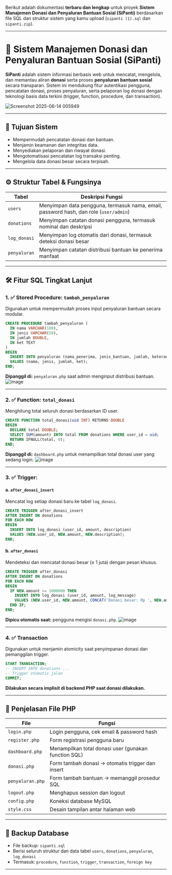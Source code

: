 Berikut adalah dokumentasi **terbaru dan lengkap** untuk proyek **Sistem Manajemen Donasi dan Penyaluran Bantuan Sosial (SiPanti)** berdasarkan file SQL dan struktur sistem yang kamu upload (`sipanti (1).sql` dan `sipanti.zip`).

---

# 🧩 Sistem Manajemen Donasi dan Penyaluran Bantuan Sosial (SiPanti)

**SiPanti** adalah sistem informasi berbasis web untuk mencatat, mengelola, dan memantau aliran **donasi** serta proses **penyaluran bantuan sosial** secara transparan. Sistem ini mendukung fitur autentikasi pengguna, pencatatan donasi, proses penyaluran, serta pelaporan log donasi dengan teknologi basis data terkini (trigger, function, procedure, dan transaction).

![Screenshot 2025-06-14 005949](https://github.com/user-attachments/assets/dd5df629-1b00-430d-9942-394509b672dc)


---

## 🎯 Tujuan Sistem

* Mempermudah pencatatan donasi dan bantuan.
* Menjamin keamanan dan integritas data.
* Menyediakan pelaporan dan riwayat donasi.
* Mengotomatisasi pencatatan log transaksi penting.
* Mengelola data donasi besar secara terpisah.

---

## ⚙️ Struktur Tabel & Fungsinya

| Tabel        | Deskripsi Fungsi                                                                      |
| ------------ | ------------------------------------------------------------------------------------- |
| `users`      | Menyimpan data pengguna, termasuk nama, email, password hash, dan role (`user/admin`) |
| `donations`  | Menyimpan catatan donasi pengguna, termasuk nominal dan deskripsi                     |
| `log_donasi` | Menyimpan log otomatis dari donasi, termasuk deteksi donasi besar                     |
| `penyaluran` | Menyimpan catatan distribusi bantuan ke penerima manfaat                              |

---

## 🛠️ Fitur SQL Tingkat Lanjut

### 1. ✅ **Stored Procedure**: `tambah_penyaluran`

Digunakan untuk mempermudah proses input penyaluran bantuan secara modular.

```sql
CREATE PROCEDURE tambah_penyaluran (
  IN nama VARCHAR(100),
  IN jenis VARCHAR(50),
  IN jumlah DOUBLE,
  IN ket TEXT
)
BEGIN
  INSERT INTO penyaluran (nama_penerima, jenis_bantuan, jumlah, keterangan)
  VALUES (nama, jenis, jumlah, ket);
END;
```

**Dipanggil di:** `penyaluran.php` saat admin menginput distribusi bantuan.
![image](https://github.com/user-attachments/assets/68492748-90fb-4a5f-8b42-6dc3c6eac109)

---

### 2. ✅ **Function**: `total_donasi`

Menghitung total seluruh donasi berdasarkan ID user.

```sql
CREATE FUNCTION total_donasi(uid INT) RETURNS DOUBLE
BEGIN
  DECLARE total DOUBLE;
  SELECT SUM(amount) INTO total FROM donations WHERE user_id = uid;
  RETURN IFNULL(total, 0);
END;
```

**Dipanggil di:** `dashboard.php` untuk menampilkan total donasi user yang sedang login.
![image](https://github.com/user-attachments/assets/fd51fe08-842b-46c8-9b94-83595f4f5e41)

---

### 3. ✅ **Trigger**:

#### a. `after_donasi_insert`

Mencatat log setiap donasi baru ke tabel `log_donasi`.

```sql
CREATE TRIGGER after_donasi_insert
AFTER INSERT ON donations
FOR EACH ROW
BEGIN
  INSERT INTO log_donasi (user_id, amount, description)
  VALUES (NEW.user_id, NEW.amount, NEW.description);
END;
```

#### b. `after_donasi`

Mendeteksi dan mencatat donasi besar (≥ 1 juta) dengan pesan khusus.

```sql
CREATE TRIGGER after_donasi
AFTER INSERT ON donations
FOR EACH ROW
BEGIN
  IF NEW.amount >= 1000000 THEN
    INSERT INTO log_donasi (user_id, amount, log_message)
    VALUES (NEW.user_id, NEW.amount, CONCAT('Donasi besar: Rp ', NEW.amount));
  END IF;
END;
```

**Dipicu otomatis saat:** pengguna mengisi `donasi.php`.
![image](https://github.com/user-attachments/assets/15df8a92-a2ac-4c20-a2f1-fcea70c0f268)

---

### 4. ✅ **Transaction**

Digunakan untuk menjamin atomicity saat penyimpanan donasi dan pemanggilan trigger.

```sql
START TRANSACTION;
-- INSERT INTO donations ...
-- Trigger otomatis jalan
COMMIT;
```

**Dilakukan secara implisit di backend PHP saat donasi dilakukan.**

---

## 🧾 Penjelasan File PHP

| File             | Fungsi                                               |
| ---------------- | ---------------------------------------------------- |
| `login.php`      | Login pengguna, cek email & password hash            |
| `register.php`   | Form registrasi pengguna baru                        |
| `dashboard.php`  | Menampilkan total donasi user (gunakan function SQL) |
| `donasi.php`     | Form tambah donasi → otomatis trigger dan insert     |
| `penyaluran.php` | Form tambah bantuan → memanggil prosedur SQL         |
| `logout.php`     | Menghapus session dan logout                         |
| `config.php`     | Koneksi database MySQL                               |
| `style.css`      | Desain tampilan antar halaman web                    |



---

## 💾 Backup Database

* File backup: `sipanti.sql`
* Berisi seluruh struktur dan data tabel `users`, `donations`, `penyaluran`, `log_donasi`
* Termasuk: `procedure`, `function`, `trigger`, `transaction`, `foreign key`

---
